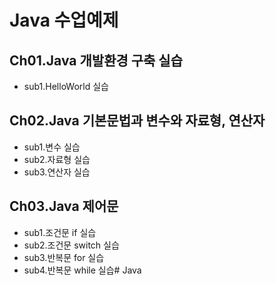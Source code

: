 # Java 수업예제

## Ch01.Java 개발환경 구축 실습
- sub1.HelloWorld 실습

## Ch02.Java 기본문법과 변수와 자료형, 연산자
- sub1.변수 실습
- sub2.자료형 실습
- sub3.연산자 실습

## Ch03.Java 제어문
- sub1.조건문 if 실습
- sub2.조건문 switch 실습
- sub3.반복문 for 실습
- sub4.반복문 while 실습# Java
